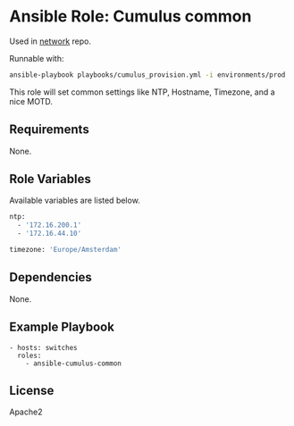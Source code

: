 # Ansible Role: Cumulus common

Used in [network](https://github.com/naturalis/network/) repo.

Runnable with:
```bash
ansible-playbook playbooks/cumulus_provision.yml -i environments/prod
```

This role will set common settings like NTP, Hostname, Timezone, and a nice MOTD.

## Requirements

None.

## Role Variables

Available variables are listed below.
```bash
ntp:
  - '172.16.200.1'
  - '172.16.44.10'

timezone: 'Europe/Amsterdam'
```

## Dependencies

None.

## Example Playbook

    - hosts: switches
      roles:
        - ansible-cumulus-common

## License

Apache2
